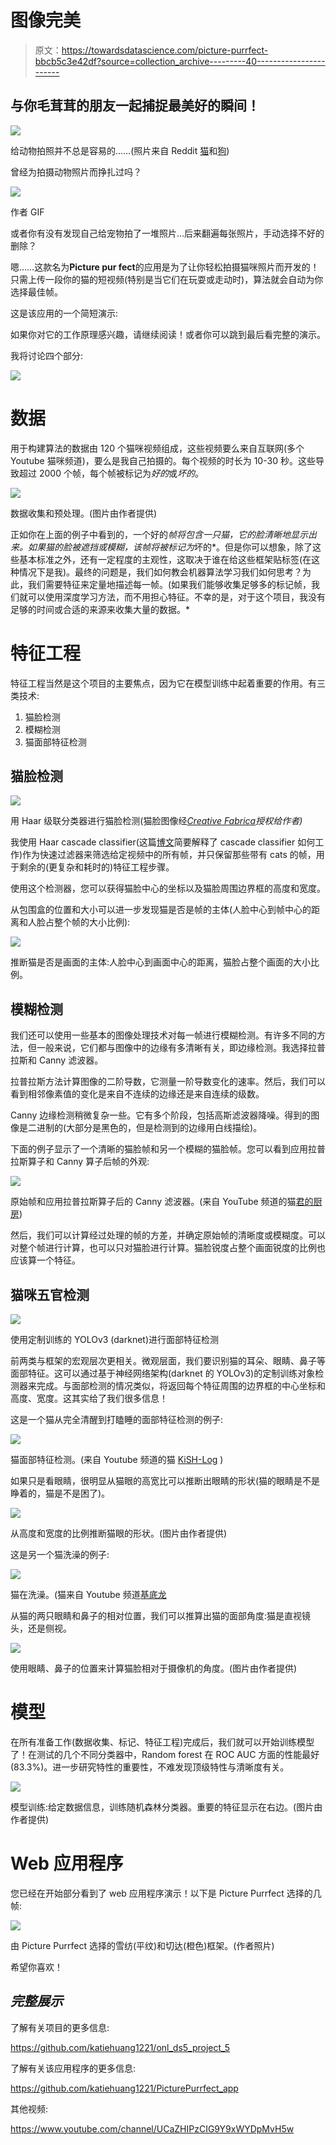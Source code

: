 # 图像完美

> 原文：<https://towardsdatascience.com/picture-purrfect-bbcb5c3e42df?source=collection_archive---------40----------------------->

## 与你毛茸茸的朋友一起捕捉最美好的瞬间！

![](img/99187a28f84fd6269a9bd5c0fc3546d7.png)

给动物拍照并不总是容易的……(照片来自 Reddit [猫](https://www.reddit.com/r/blurrypicturesofcats/)和[狗](https://www.reddit.com/r/blurrypicturesofdogs/comments/d4hd7d/blurry_picture_of_a_dog/))

曾经为拍摄动物照片而挣扎过吗？

![](img/ec2795b18c2cb337215ed64dbec6fc9e.png)

作者 GIF

或者你有没有发现自己给宠物拍了一堆照片…后来翻遍每张照片，手动选择不好的删除？

嗯……这款名为**Picture pur fect**的应用是为了让你轻松拍摄猫咪照片而开发的！只需上传一段你的猫的短视频(特别是当它们在玩耍或走动时)，算法就会自动为你选择最佳帧。

这是该应用的一个简短演示:

如果你对它的工作原理感兴趣，请继续阅读！或者你可以跳到最后看完整的演示。

我将讨论四个部分:

![](img/61a7de433b8306306d43ec41dc159bad.png)

# 数据

用于构建算法的数据由 120 个猫咪视频组成，这些视频要么来自互联网(多个 Youtube 猫咪频道)，要么是我自己拍摄的。每个视频的时长为 10-30 秒。这些导致超过 2000 个帧，每个帧被标记为*好的*或*坏的*。

![](img/8094d4b7a6a56bdf0a4d68ac184b68d6.png)

数据收集和预处理。(图片由作者提供)

正如你在上面的例子中看到的，一个好的*帧将包含一只猫，它的脸清晰地显示出来。如果猫的脸被遮挡或模糊，该帧将被标记为*坏的*。但是你可以想象，除了这些基本标准之外，还有一定程度的主观性，这取决于谁在给这些框架贴标签(在这种情况下是我)。最终的问题是，我们如何教会机器算法学习我们如何思考？为此，我们需要特征来定量地描述每一帧。(如果我们能够收集足够多的标记帧，我们就可以使用深度学习方法，而不用担心特征。不幸的是，对于这个项目，我没有足够的时间或合适的来源来收集大量的数据。*

# 特征工程

特征工程当然是这个项目的主要焦点，因为它在模型训练中起着重要的作用。有三类技术:

1.  猫脸检测
2.  模糊检测
3.  猫面部特征检测

## 猫脸检测

![](img/88e894e2de7f56cbca199337513ae77a.png)

用 Haar 级联分类器进行猫脸检测(猫脸图像经[*Creative Fabrica*](https://www.creativefabrica.com/product/cute-face-cat-with-black-line-art-style/)*授权给作者)*

我使用 Haar cascade classifier(这篇[博文](https://katiehuang1221.medium.com/an-introduction-to-computer-vision-131826e2b512)简要解释了 cascade classifier 如何工作)作为快速过滤器来筛选给定视频中的所有帧，并只保留那些带有 cats 的帧，用于剩余的(更复杂和耗时的)特征工程步骤。

使用这个检测器，您可以获得猫脸中心的坐标以及猫脸周围边界框的高度和宽度。

从包围盒的位置和大小可以进一步发现猫是否是帧的主体(人脸中心到帧中心的距离和人脸占整个帧的大小比例):

![](img/55ffebff5174c9721707d3e009eceefa.png)

推断猫是否是画面的主体:人脸中心到画面中心的距离，猫脸占整个画面的大小比例。

## 模糊检测

我们还可以使用一些基本的图像处理技术对每一帧进行模糊检测。有许多不同的方法，但一般来说，它们都与图像中的边缘有多清晰有关，即边缘检测。我选择拉普拉斯和 Canny 滤波器。

拉普拉斯方法计算图像的二阶导数，它测量一阶导数变化的速率。然后，我们可以看到相邻像素值的变化是来自不连续的边缘还是来自连续的级数。

Canny 边缘检测稍微复杂一些。它有多个阶段，包括高斯滤波器降噪。得到的图像是二进制的(大部分是黑色的，但是检测到的边缘用白线描绘)。

下面的例子显示了一个清晰的猫脸帧和另一个模糊的猫脸帧。您可以看到应用拉普拉斯算子和 Canny 算子后帧的外观:

![](img/f1a17a682864b904107fcd1f7ec8682d.png)

原始帧和应用拉普拉斯算子后的 Canny 滤波器。(来自 YouTube 频道的猫[君的厨房](https://www.youtube.com/channel/UCRxAgfYexGLlu1WHGIMUDqw))

然后，我们可以计算经过处理的帧的方差，并确定原始帧的清晰度或模糊度。可以对整个帧进行计算，也可以只对猫脸进行计算。猫脸锐度占整个画面锐度的比例也应该算一个特征。

## **猫咪五官检测**

![](img/c857b57bb62a3cca24aaad2d01f0c817.png)

使用定制训练的 YOLOv3 (darknet)进行面部特征检测

前两类与框架的宏观层次更相关。微观层面，我们要识别猫的耳朵、眼睛、鼻子等面部特征。这可以通过基于神经网络架构(darknet 的 YOLOv3)的定制训练对象检测器来完成。与面部检测的情况类似，将返回每个特征周围的边界框的中心坐标和高度、宽度。这其实给了我们很多信息！

这是一个猫从完全清醒到打瞌睡的面部特征检测的例子:

![](img/a74ef411694cf0e72215862f2e3eee59.png)

猫面部特征检测。(来自 Youtube 频道的猫 [KiSH-Log](https://www.youtube.com/channel/UC9cH5HQBojNzPCaTLovivbw) )

如果只是看眼睛，很明显从猫眼的高宽比可以推断出眼睛的形状(猫的眼睛是不是睁着的，猫是不是困了)。

![](img/0898bb2f54f10ddc37a373fdc3ad8ee2.png)

从高度和宽度的比例推断猫眼的形状。(图片由作者提供)

这是另一个猫洗澡的例子:

![](img/19f605ccf4bcffed6a70211c5dffd0c1.png)

猫在洗澡。(猫来自 Youtube 频道[基底龙](https://www.youtube.com/channel/UCwcsDWGip6vtiZyCnvDoClQ)

从猫的两只眼睛和鼻子的相对位置，我们可以推算出猫的面部角度:猫是直视镜头，还是侧视。

![](img/e1cebfea876fbc017d6cfd90cca21cc6.png)

使用眼睛、鼻子的位置来计算猫脸相对于摄像机的角度。(图片由作者提供)

# 模型

在所有准备工作(数据收集、标记、特征工程)完成后，我们就可以开始训练模型了！在测试的几个不同分类器中，Random forest 在 ROC AUC 方面的性能最好(83.3%)。进一步研究特性的重要性，不难发现顶级特性与清晰度有关。

![](img/3ae0821100a06a51c5c55f4b38eedef0.png)

模型训练:给定数据信息，训练随机森林分类器。重要的特征显示在右边。(图片由作者提供)

# Web 应用程序

您已经在开始部分看到了 web 应用程序演示！以下是 Picture Purrfect 选择的几帧:

![](img/4433eece5eb63e25ba35556ceb5eb628.png)

由 Picture Purrfect 选择的雪纺(平纹)和切达(橙色)框架。(作者照片)

希望你喜欢！

## *完整展示*

了解有关项目的更多信息:

<https://github.com/katiehuang1221/onl_ds5_project_5>  

了解有关该应用程序的更多信息:

<https://github.com/katiehuang1221/PicturePurrfect_app>  

其他视频:

<https://www.youtube.com/channel/UCaZHIPzCIG9Y9xWYDpMvH5w> 